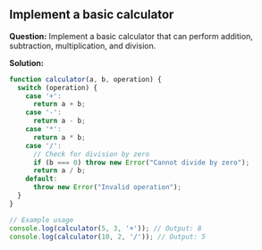 ## Implement a basic calculator

**Question:** Implement a basic calculator that can perform addition, subtraction, multiplication, and division.

**Solution:**
```javascript
function calculator(a, b, operation) {
  switch (operation) {
    case '+':
      return a + b;
    case '-':
      return a - b;
    case '*':
      return a * b;
    case '/':
      // Check for division by zero
      if (b === 0) throw new Error("Cannot divide by zero");
      return a / b;
    default:
      throw new Error("Invalid operation");
  }
}

// Example usage
console.log(calculator(5, 3, '+')); // Output: 8
console.log(calculator(10, 2, '/')); // Output: 5
